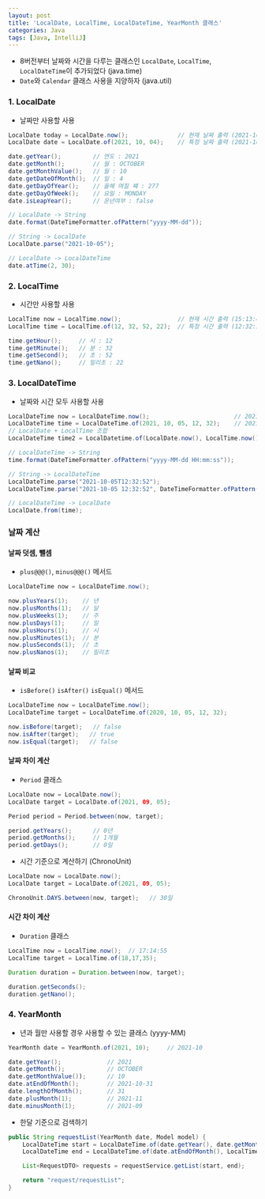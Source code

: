 ```yaml
---
layout: post
title: 'LocalDate, LocalTime, LocalDateTime, YearMonth 클래스'
categories: Java
tags: [Java, IntelliJ]
---
```


- 8버전부터 날짜와 시간을 다루는 클래스인 `LocalDate`, `LocalTime`, `LocalDateTime`이 추가되었다 (java.time)
- `Date`와 `Calendar` 클래스 사용을 지양하자 (java.util)

### 1. LocalDate
- 날짜만 사용할 사용

```java
LocalDate today = LocalDate.now();              // 현재 날짜 출력 (2021-10-05)
LocalDate date = LocalDate.of(2021, 10, 04);    // 특정 날짜 출력 (2021-10-04)

date.getYear();         // 연도 : 2021
date.getMonth();        // 월 : OCTOBER
date.getMonthValue();   // 월 : 10
date.getDateOfMonth();  // 일 : 4
date.getDayOfYear();    // 올해 며칠 쨰 : 277
date.getDayOfWeek();    // 요일 : MONDAY
date.isLeapYear();      // 운년여부 : false

// LocalDate -> String
date.format(DateTimeFormatter.ofPattern("yyyy-MM-dd"));

// String -> LocalDate
LocalDate.parse("2021-10-05");

// LocalDate -> LocalDateTime
date.atTime(2, 30);
```


### 2. LocalTime
- 시간만 사용할 사용

```java
LocalTime now = LocalTime.now();                // 현재 시간 출력 (15:13:41)
LocalTime time = LocalTime.of(12, 32, 52, 22);  // 특정 시간 출력 (12:32:52.0000022)

time.getHour();     // 시 : 12
time.getMinute();   // 분 : 32
time.getSecond();   // 초 : 52
time.getNano();     // 밀리초 : 22

```


### 3. LocalDateTime
- 날짜와 시간 모두 사용할 사용

```java
LocalDateTime now = LocalDateTime.now();                        // 2021-10-05T15:13:41
LocalDateTime time = LocalDateTime.of(2021, 10, 05, 12, 32);    // 2021-10-05T12:32:00
// LocalDate + LocalTime 조합
LocalDateTime time2 = LocalDatetime.of(LocalDate.now(), LocalTime.now());

// LocalDateTime -> String
time.format(DateTimeFormatter.ofPattern("yyyy-MM-dd HH:mm:ss"));

// String -> LocalDateTime
LocalDateTime.parse("2021-10-05T12:32:52");
LocalDateTime.parse("2021-10-05 12:32:52", DateTimeFormatter.ofPattern("yyyy-MM-dd HH:mm:ss"));

// LocalDateTime -> LocalDate
LocalDate.from(time);
```

### 날짜 계산
#### 날짜 덧셈, 뺄셈
- `plus@@@()`, `minus@@@()` 메서드
  
```java
LocalDateTime now = LocalDateTime.now();

now.plusYears(1);    // 년
now.plusMonths(1);   // 달
now.plusWeeks(1);    // 주
now.plusDays(1);     // 일
now.plusHours(1);    // 시
now.plusMinutes(1);  // 분
now.plusSeconds(1);  // 초
now.plusNanos(1);    // 밀리초
```

#### 날짜 비교
- `isBefore()` `isAfter()` `isEqual()` 메서드
  
```java
LocalDateTime now = LocalDateTime.now();
LocalDateTime target = LocalDateTime.of(2020, 10, 05, 12, 32);

now.isBefore(target);   // false
now.isAfter(target);   // true
now.isEqual(target);   // false
```

#### 날짜 차이 계산
- `Period` 클래스

```java
LocalDate now = LocalDate.now();
LocalDate target = LocalDate.of(2021, 09, 05);

Period period = Period.between(now, target);

period.getYears();      // 0년
period.getMonths();     // 1개월
period.getDays();       // 0일
```

- 시간 기준으로 계산하기 (ChronoUnit)

```java
LocalDate now = LocalDate.now();
LocalDate target = LocalDate.of(2021, 09, 05);

ChronoUnit.DAYS.between(now, target);   // 30일
```

#### 시간 차이 계산
- `Duration` 클래스

```java
LocalTime now = LocalTime.now();  // 17:14:55
LocalTime target = LocalTime.of(18,17,35);

Duration duration = Duration.between(now, target);

duration.getSeconds();      
duration.getNano();
```

### 4. YearMonth
- 년과 월만 사용할 경우 사용할 수 있는 클래스 (yyyy-MM)
  
```java
YearMonth date = YearMonth.of(2021, 10);     // 2021-10

date.getYear();             // 2021
date.getMonth();            // OCTOBER
date.getMonthValue());      // 10
date.atEndOfMonth();        // 2021-10-31
date.lengthOfMonth();       // 31
date.plusMonth(1);          // 2021-11
date.minusMonth(1);         // 2021-09
```

- 한달 기준으로 검색하기

```java
public String requestList(YearMonth date, Model model) {
    LocalDateTime start = LocalDateTime.of(date.getYear(), date.getMonth(), 1, 0, 0);
    LocalDateTime end = LocalDateTime.of(date.atEndOfMonth(), LocalTime.of(23, 59, 59));

    List<RequestDTO> requests = requestService.getList(start, end);

    return "request/requestList";
}
```